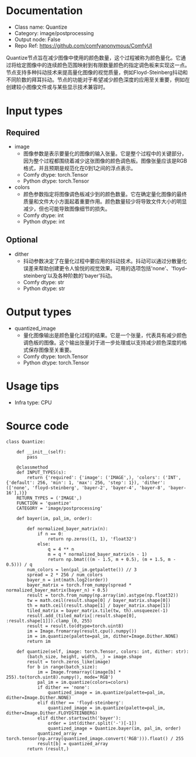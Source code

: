 # Documentation
- Class name: Quantize
- Category: image/postprocessing
- Output node: False
- Repo Ref: https://github.com/comfyanonymous/ComfyUI

Quantize节点旨在减少图像中使用的颜色数量，这个过程被称为颜色量化。它通过将给定图像中的连续颜色范围映射到有限数量颜色的指定调色板来实现这一点。节点支持多种抖动技术来提高量化图像的视觉质量，例如Floyd-Steinberg抖动和不同阶数的拜耳抖动。节点的功能对于希望减少颜色深度的应用至关重要，例如在创建较小图像文件或与某些显示技术兼容时。

# Input types
## Required
- image
    - 图像参数是表示要量化的图像的输入张量。它是整个过程中的关键部分，因为整个过程都围绕着减少这张图像的颜色调色板。图像张量应该是RGB格式，并且预期是规范化在0到1之间的浮点表示。
    - Comfy dtype: torch.Tensor
    - Python dtype: torch.Tensor
- colors
    - 颜色参数指定将图像调色板减少到的颜色数量。它在确定量化图像的最终质量和文件大小方面起着重要作用。颜色数量较少将导致文件大小的明显减少，但也可能导致图像细节的损失。
    - Comfy dtype: int
    - Python dtype: int
## Optional
- dither
    - 抖动参数决定了在量化过程中要应用的抖动技术。抖动可以通过分散量化误差来帮助创建更令人愉悦的视觉效果。可用的选项包括'none'、'floyd-steinberg'以及各种阶数的'bayer'抖动。
    - Comfy dtype: str
    - Python dtype: str

# Output types
- quantized_image
    - 量化图像输出是颜色量化过程的结果。它是一个张量，代表具有减少颜色调色板的图像。这个输出张量对于进一步处理或以支持减少颜色深度的格式保存图像至关重要。
    - Comfy dtype: torch.Tensor
    - Python dtype: torch.Tensor

# Usage tips
- Infra type: CPU

# Source code
```
class Quantize:

    def __init__(self):
        pass

    @classmethod
    def INPUT_TYPES(s):
        return {'required': {'image': ('IMAGE',), 'colors': ('INT', {'default': 256, 'min': 1, 'max': 256, 'step': 1}), 'dither': (['none', 'floyd-steinberg', 'bayer-2', 'bayer-4', 'bayer-8', 'bayer-16'],)}}
    RETURN_TYPES = ('IMAGE',)
    FUNCTION = 'quantize'
    CATEGORY = 'image/postprocessing'

    def bayer(im, pal_im, order):

        def normalized_bayer_matrix(n):
            if n == 0:
                return np.zeros((1, 1), 'float32')
            else:
                q = 4 ** n
                m = q * normalized_bayer_matrix(n - 1)
                return np.bmat(((m - 1.5, m + 0.5), (m + 1.5, m - 0.5))) / q
        num_colors = len(pal_im.getpalette()) // 3
        spread = 2 * 256 / num_colors
        bayer_n = int(math.log2(order))
        bayer_matrix = torch.from_numpy(spread * normalized_bayer_matrix(bayer_n) + 0.5)
        result = torch.from_numpy(np.array(im).astype(np.float32))
        tw = math.ceil(result.shape[0] / bayer_matrix.shape[0])
        th = math.ceil(result.shape[1] / bayer_matrix.shape[1])
        tiled_matrix = bayer_matrix.tile(tw, th).unsqueeze(-1)
        result.add_(tiled_matrix[:result.shape[0], :result.shape[1]]).clamp_(0, 255)
        result = result.to(dtype=torch.uint8)
        im = Image.fromarray(result.cpu().numpy())
        im = im.quantize(palette=pal_im, dither=Image.Dither.NONE)
        return im

    def quantize(self, image: torch.Tensor, colors: int, dither: str):
        (batch_size, height, width, _) = image.shape
        result = torch.zeros_like(image)
        for b in range(batch_size):
            im = Image.fromarray((image[b] * 255).to(torch.uint8).numpy(), mode='RGB')
            pal_im = im.quantize(colors=colors)
            if dither == 'none':
                quantized_image = im.quantize(palette=pal_im, dither=Image.Dither.NONE)
            elif dither == 'floyd-steinberg':
                quantized_image = im.quantize(palette=pal_im, dither=Image.Dither.FLOYDSTEINBERG)
            elif dither.startswith('bayer'):
                order = int(dither.split('-')[-1])
                quantized_image = Quantize.bayer(im, pal_im, order)
            quantized_array = torch.tensor(np.array(quantized_image.convert('RGB'))).float() / 255
            result[b] = quantized_array
        return (result,)
```